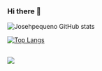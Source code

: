 ### Hi there 👋

![Josehpequeno GitHub stats](https://github-readme-stats.vercel.app/api?username=Josehpequeno&theme=transparent&show_icons=true&include_all_commits=true&count_private=true)

[![Top Langs](https://github-readme-stats.vercel.app/api/top-langs/?username=Josehpequeno&layout=compact)](https://github.com/Josehpequeno/github-readme-stats)

##

<div>
  <a href="https://www.linkedin.com/in/hicarojose/" target="_blank"><img src="https://img.shields.io/badge/-LinkedIn-%230077B5?style=for-the-badge&logo=linkedin&logoColor=white" target="_blank"></a>
</div>
